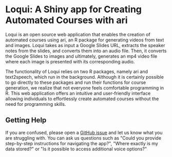 # Loqui: A Shiny app for Creating Automated Courses with ari

Loqui is an open source web application that enables the creation of automated courses using ari, an R package for generating videos from text and images. Loqui takes as input a Google Slides URL, extracts the speaker notes from the slides, and converts them into an audio file. Then, it converts the Google Slides to images and ultimately, generates an mp4 video file where each image is presented with its corresponding audio.

The functionality of Loqui relies on two R packages, namely ari and text2speech, which run in the background. Although it is certainly possible to go directly to these packages and run their functions for course generation, we realize that not everyone feels comfortable programming in R. This web application offers an intuitive and user-friendly interface allowing individuals to effortlessly create automated courses without the need for programming skills.

## Getting Help

If you are confused, please open a [GitHub issue](https://github.com/FredHutch/loqui/issues/new) and let us know what you are struggling with. You can ask us questions such as "Could you provide step-by-step instructions for navigating the app?", "Where exactly is my data stored?" or "Is it possible to access additional voice options?"




